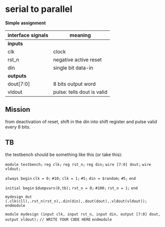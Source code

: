 

# serial to parallel 

**Simple** **assignment**


| interface signals | meaning |
|-------|--------|
| **inputs** |  |
| clk | clock |
| rst_n | negative active reset |
| din   | single bit   data-in |
| **outputs** |  |
| dout[7:0] | 8 bits output word |
| vldout | pulse: tells dout is valid |


## Mission
 from deactivation of reset, shift in the din into shift register and pulse valid every 8 bits.

## TB 

the testbench should be something like this (or take this):

`module testbench;`
`reg clk;`
`reg rst_n;`
`reg din;`
`wire [7:0] dout;`
`wire vldout;`

`always begin`
    `clk = 0;`
    `#10;`
    `clk = 1;`
    `#5;`
    `din = $random;`
    `#5;`
`end`

`initial begin`
    `$dumpvars(0,tb);`
    `rst_n = 0;`
    `#100;`
    `rst_n = 1;`
`end`

`mydesign dut (.clk(cll),.rst_n(rst_n),.din(din),.dout(dout),.vldout(vldout));`
`endmodule`

`module mydesign (input clk, input rst_n, input din, output [7:0] dout, output vldout);`
`// WRITE YOUR CODE HERE`
`endmodule`

